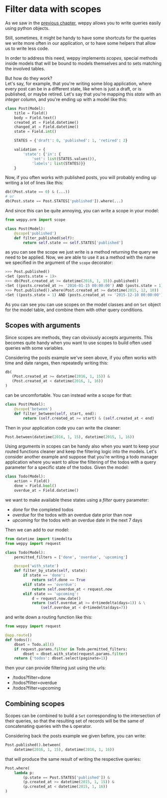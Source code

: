 Filter data with scopes
=======================

As we saw in the [previous chapter](./operations), weppy allows you to write queries easily using python objects.

Still, sometimes, it might be handy to have some shortcuts for the queries we write more often in our application, or to have some helpers that allow us to write less code.

In order to address this need, weppy implements *scopes*, special methods inside models that will be bound to models themselves and to sets matching the involved tables.

But how do they work?    
Let's say, for example, that you're writing some blog application, where every post can be in a different state, like when is just a draft, or is published, or maybe retired. Let's say that you're mapping this *state* with an *integer* column, and you're ending up with a model like this:

```python
class Post(Model):
    title = Field()
    body = Field.text()
    created_at = Field.datetime()
    changed_at = Field.datetime()
    state = Field.int()

    STATES = {'draft': 0, 'published': 1, 'retired': 2}

    validation = {
        'state': {'in': {
            'set': list(STATES.values()), 
            'labels': list(STATES)}}
    }
```

Now, if you often works with published posts, you will probably ending up writing a lot of lines like this:

```python
db((Post.state == 0) & (...))
# or
db(Post.state == Post.STATES['published']).where(...)
```

And since this can be quite annoying, you can write a scope in your model:

```python
from weppy.orm import scope

class Post(Model):
    @scope('published')
    def filter_published(self):
        return self.state == self.STATES['published']
```

as you can see the scope we just write is a method returning the query we need to be applied. Now, we are able to use it as a method with the name we specified in the argument of the `scope` decorator:

```python
>>> Post.published()
<Set (posts.state = 1)>
>>> db(Post.created_at >= datetime(2016, 1, 15)).published()
<Set ((posts.created_at >= '2016-01-15 00:00:00') AND (posts.state = 1))>
>>> Post.published().where(Post.created_at >= datetime(2015, 12, 10))
<Set ((posts.state = 1) AND (posts.created_at >= '2015-12-10 00:00:00'))>
```

As you can see you can use scopes on the model classes and on `Set` object for the model table, and combine them with other query conditions.

Scopes with arguments
---------------------

Since scopes are methods, they can obviously accepts arguments. This becomes quite handy when you want to use scopes to build often used queries with some variables.

Considering the posts example we've seen above, if you often works with time and date ranges, then repeatedly writing this:

```python
db(
   (Post.created_at >= datetime(2016, 1, 15)) &
   (Post.created_at < datetime(2016, 1, 16))
) 
```

can be uncomfortable. You can instead write a scope for that:

```python
class Post(Model):
    @scope('between')
    def filter_between(self, start, end):
        return (self.created_at >= start) & (self.created_at < end)
```

Then in your application code you can write the cleaner:

```python
Post.between(datetime(2016, 1, 15), datetime(2015, 1, 16))
```

Using arguments in scopes can be handy also when you want to keep your routed functions cleaner and keep the filtering logic into the models. Let's consider another example and suppose that you're writing a todo manager application where you want to allow the filtering of the todos with a query parameter for a specific state of the todos. Given the model:

```python
class Todo(Model):
    action = Field()
    done = Field.bool()
    overdue_at = Field.datetime()
```

we want to make available these states using a *filter* query parameter:

- *done* for the completed todos
- *overdue* for the todos with an overdue date prior than now
- *upcoming* for the todos with an overdue date in the next 7 days

Then we can add to our model:

```python
from datetime import timedelta
from weppy import request

class Todo(Model):
    permitted_filters = ['done', 'overdue', 'upcoming']

    @scope('with_state')
    def filter_by_state(self, state):
        if state == 'done':
            return self.done == True
        elif state == 'overdue':
            return self.overdue_at < request.now
        elif state == 'upcoming':
            d = request.now.date()
            return (self.overdue_at >= d+timedelta(days=1)) & \
                (self.overdue_at < d+timedelta(days=7))
```

and write down a routing function like this:

```python
from weppy import request

@app.route()
def todos():
    dbset = Todo.all()
    if request.params.filter in Todo.permitted_filters:
        dbset = dbset.with_state(request.params.filter)
    return {'todos': dbset.select(paginate=1)}
```

then your can provide filtering just using the urls:

- /todos?filter=done
- /todos?filter=overdue
- /todos?filter=upcoming

Combining scopes
----------------

Scopes can be combined to build a `Set` corresponding to the intersection of their queries, so that the resulting set of records will be the same of concatenating queries with the `&` operator.

Considering back the posts example we given before, you can write:

```python
Post.published().between(
    datetime(2016, 1, 15), datetime(2016, 1, 16))
```

that will produce the same result of writing the respective queries:

```python
Post.where(
    lambda p: 
        (p.state == Post.STATES['published']) &
        (p.created_at >= datetime(2015, 1, 15)) &
        (p.created_at < datetime(2015, 1, 16))
)
```
